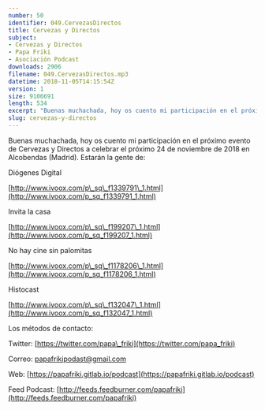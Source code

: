 ```yaml
---
number: 50
identifier: 049.CervezasDirectos
title: Cervezas y Directos
subject:
- Cervezas y Directos
- Papa Friki
- Asociación Podcast
downloads: 2906
filename: 049.CervezasDirectos.mp3
datetime: 2018-11-05T14:15:54Z
version: 1
size: 9106691
length: 534
excerpt: "Buenas muchachada, hoy os cuento mi participación en el próximo evento de Cervezas y Directos a celebrar el próximo 24 de noviembre de 2018 en Alcobendas (Madrid). Estarán la gente de:  \n\nDiógenes Digital\n\n[http://www.ivoox.com/p\\_sq\\_f1339791\\_1.html](http://www.ivoox.com/p_sq_f1339791_1.html)  \n\nInvita la casa  \n\n[http://www.ivoox.com/p\\_sq\\_f199207\\_1.html](http://www.ivoox.com/p_sq_f199207_1.html)  \n\nNo hay cine sin palomitas  \n\n[http://www.ivoox.com/p\\_sq\\_f1178206\\_1.html](http://www.ivoox.com/p_sq_f1178206_1.html)  \n\nHistocast  \n\n[http://www.ivoox.com/p\\_sq\\_f132047\\_1.html](http://www.ivoox.com/p_sq_f132047_"
slug: cervezas-y-directos
---
```

Buenas muchachada, hoy os cuento mi participación en el próximo evento de Cervezas y Directos a celebrar el próximo 24 de noviembre de 2018 en Alcobendas (Madrid). Estarán la gente de:

Diógenes Digital

[http://www.ivoox.com/p\_sq\_f1339791\_1.html](http://www.ivoox.com/p_sq_f1339791_1.html)

Invita la casa

[http://www.ivoox.com/p\_sq\_f199207\_1.html](http://www.ivoox.com/p_sq_f199207_1.html)

No hay cine sin palomitas

[http://www.ivoox.com/p\_sq\_f1178206\_1.html](http://www.ivoox.com/p_sq_f1178206_1.html)

Histocast

[http://www.ivoox.com/p\_sq\_f132047\_1.html](http://www.ivoox.com/p_sq_f132047_1.html)

Los métodos de contacto:

Twitter: [https://twitter.com/papa\_friki](https://twitter.com/papa_friki)

Correo: [papafrikipodast@gmail.com](https://archive.org/details/papafrikipodast@gmail.com)

Web: [https://papafriki.gitlab.io/podcast](https://papafriki.gitlab.io/podcast)

Feed Podcast: [http://feeds.feedburner.com/papafriki](http://feeds.feedburner.com/papafriki)